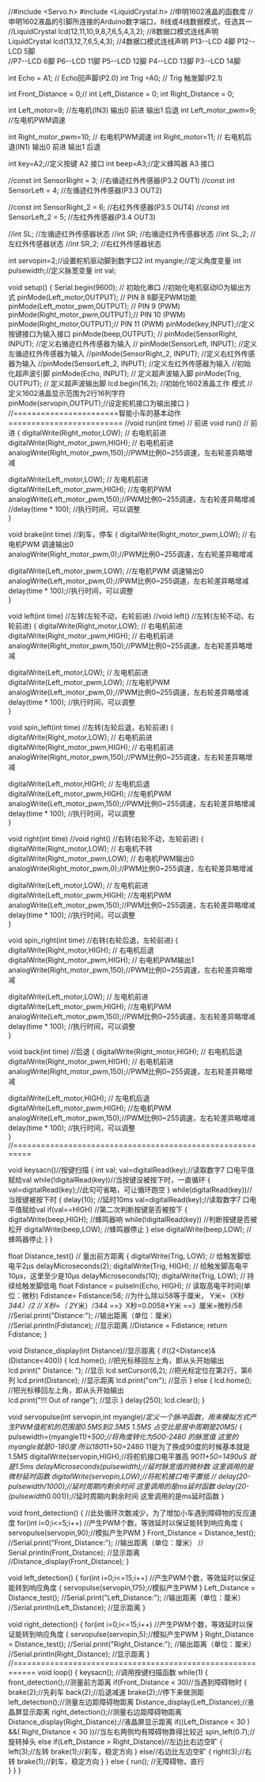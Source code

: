 //#include <Servo.h> 
#include <LiquidCrystal.h> //申明1602液晶的函数库
//申明1602液晶的引脚所连接的Arduino数字端口，8线或4线数据模式，任选其一
//LiquidCrystal lcd(12,11,10,9,8,7,6,5,4,3,2);   //8数据口模式连线声明
LiquidCrystal lcd(13,12,7,6,5,4,3); //4数据口模式连线声明 P13--LCD 4脚  P12--LCD 5脚  
              //P7--LCD 6脚   P6--LCD 11脚  P5--LCD 12脚  P4--LCD 13脚  P3--LCD 14脚  

int Echo = A1;  // Echo回声脚(P2.0)
int Trig =A0;  //  Trig 触发脚(P2.1)

int Front_Distance = 0;//
int Left_Distance = 0;
int Right_Distance = 0;

int Left_motor=8;     //左电机(IN3) 输出0  前进   输出1 后退
int Left_motor_pwm=9;     //左电机PWM调速

int Right_motor_pwm=10;    // 右电机PWM调速
int Right_motor=11;    // 右电机后退(IN1)  输出0  前进   输出1 后退

int key=A2;//定义按键 A2 接口
int beep=A3;//定义蜂鸣器 A3 接口

//const int SensorRight = 3;   	//右循迹红外传感器(P3.2 OUT1)
//const int SensorLeft = 4;     	//左循迹红外传感器(P3.3 OUT2)

//const int SensorRight_2 = 6;   	//右红外传感器(P3.5 OUT4)
//const int SensorLeft_2 = 5;     //左红外传感器(P3.4 OUT3)

//int SL;    //左循迹红外传感器状态
//int SR;    //右循迹红外传感器状态
//int SL_2;    //左红外传感器状态
//int SR_2;    //右红外传感器状态

int servopin=2;//设置舵机驱动脚到数字口2
int myangle;//定义角度变量
int pulsewidth;//定义脉宽变量
int val;

void setup()
{
  Serial.begin(9600);     // 初始化串口
  //初始化电机驱动IO为输出方式
   pinMode(Left_motor,OUTPUT); // PIN 8 8脚无PWM功能
  pinMode(Left_motor_pwm,OUTPUT); // PIN 9 (PWM)
  pinMode(Right_motor_pwm,OUTPUT);// PIN 10 (PWM) 
  pinMode(Right_motor,OUTPUT);// PIN 11 (PWM)
  pinMode(key,INPUT);//定义按键接口为输入接口
  pinMode(beep,OUTPUT);
  // pinMode(SensorRight, INPUT); //定义右循迹红外传感器为输入
  // pinMode(SensorLeft, INPUT); //定义左循迹红外传感器为输入
  //pinMode(SensorRight_2, INPUT); //定义右红外传感器为输入
  //pinMode(SensorLeft_2, INPUT); //定义左红外传感器为输入
  //初始化超声波引脚
  pinMode(Echo, INPUT);    // 定义超声波输入脚
  pinMode(Trig, OUTPUT);   // 定义超声波输出脚
  lcd.begin(16,2);      //初始化1602液晶工作                       模式
  //定义1602液晶显示范围为2行16列字符  
  pinMode(servopin,OUTPUT);//设定舵机接口为输出接口
}
//=======================智能小车的基本动作=========================
//void run(int time)     // 前进
void run()     // 前进
{
  digitalWrite(Right_motor,LOW);  // 右电机前进
  digitalWrite(Right_motor_pwm,HIGH);  // 右电机前进     
  analogWrite(Right_motor_pwm,150);//PWM比例0~255调速，左右轮差异略增减
  
  digitalWrite(Left_motor,LOW);  // 左电机前进
  digitalWrite(Left_motor_pwm,HIGH);  //左电机PWM     
  analogWrite(Left_motor_pwm,150);//PWM比例0~255调速，左右轮差异略增减
  //delay(time * 100);   //执行时间，可以调整  
}

void brake(int time)  //刹车，停车
{
  digitalWrite(Right_motor_pwm,LOW);  // 右电机PWM 调速输出0      
  analogWrite(Right_motor_pwm,0);//PWM比例0~255调速，左右轮差异略增减

  digitalWrite(Left_motor_pwm,LOW);  //左电机PWM 调速输出0          
  analogWrite(Left_motor_pwm,0);//PWM比例0~255调速，左右轮差异略增减
  delay(time * 100);//执行时间，可以调整   
}

void left(int time)         //左转(左轮不动，右轮前进)
//void left()         //左转(左轮不动，右轮前进)
{
  digitalWrite(Right_motor,LOW);  // 右电机前进
  digitalWrite(Right_motor_pwm,HIGH);  // 右电机前进     
  analogWrite(Right_motor_pwm,150);//PWM比例0~255调速，左右轮差异略增减
  
  
  digitalWrite(Left_motor,LOW);  // 左电机前进
  digitalWrite(Left_motor_pwm,LOW);  //左电机PWM     
  analogWrite(Left_motor_pwm,0);//PWM比例0~255调速，左右轮差异略增减
  delay(time * 100);	//执行时间，可以调整  
}

void spin_left(int time)         //左转(左轮后退，右轮前进)
{
  digitalWrite(Right_motor,LOW);  // 右电机前进
  digitalWrite(Right_motor_pwm,HIGH);  // 右电机前进     
  analogWrite(Right_motor_pwm,150);//PWM比例0~255调速，左右轮差异略增减
  
  digitalWrite(Left_motor,HIGH);  // 左电机后退
  digitalWrite(Left_motor_pwm,HIGH);  //左电机PWM     
  analogWrite(Left_motor_pwm,150);//PWM比例0~255调速，左右轮差异略增减
  delay(time * 100);	//执行时间，可以调整    
}

void right(int time)
//void right()        //右转(右轮不动，左轮前进)
{
  digitalWrite(Right_motor,LOW);  // 右电机不转
  digitalWrite(Right_motor_pwm,LOW);  // 右电机PWM输出0     
  analogWrite(Right_motor_pwm,0);//PWM比例0~255调速，左右轮差异略增减
  
  
  digitalWrite(Left_motor,LOW);  // 左电机前进
  digitalWrite(Left_motor_pwm,HIGH);  //左电机PWM     
  analogWrite(Left_motor_pwm,150);//PWM比例0~255调速，左右轮差异略增减
  delay(time * 100);	//执行时间，可以调整  
}

void spin_right(int time)        //右转(右轮后退，左轮前进)
{
   digitalWrite(Right_motor,HIGH);  // 右电机后退
  digitalWrite(Right_motor_pwm,HIGH);  // 右电机PWM输出1     
  analogWrite(Right_motor_pwm,150);//PWM比例0~255调速，左右轮差异略增减
  
  
  digitalWrite(Left_motor,LOW);  // 左电机前进
  digitalWrite(Left_motor_pwm,HIGH);  //左电机PWM     
  analogWrite(Left_motor_pwm,150);//PWM比例0~255调速，左右轮差异略增减
  delay(time * 100);	//执行时间，可以调整    
}

void back(int time)          //后退
{
  digitalWrite(Right_motor,HIGH);  // 右电机后退
  digitalWrite(Right_motor_pwm,HIGH);  // 右电机前进     
  analogWrite(Right_motor_pwm,150);//PWM比例0~255调速，左右轮差异略增减
  
  
  digitalWrite(Left_motor,HIGH);  // 左电机后退
  digitalWrite(Left_motor_pwm,HIGH);  //左电机PWM     
  analogWrite(Left_motor_pwm,150);//PWM比例0~255调速，左右轮差异略增减
  delay(time * 100);   //执行时间，可以调整  
}
//==========================================================

void keysacn()//按键扫描
{
  int val;
  val=digitalRead(key);//读取数字7 口电平值赋给val
  while(!digitalRead(key))//当按键没被按下时，一直循环
  {
    val=digitalRead(key);//此句可省略，可让循环跑空
  }
  while(digitalRead(key))//当按键被按下时
  {
    delay(10);	//延时10ms
    val=digitalRead(key);//读取数字7 口电平值赋给val
    if(val==HIGH)  //第二次判断按键是否被按下
    {
      digitalWrite(beep,HIGH);		//蜂鸣器响
      while(!digitalRead(key))	//判断按键是否被松开
        digitalWrite(beep,LOW);		//蜂鸣器停止
    }
    else
      digitalWrite(beep,LOW);          //蜂鸣器停止
  }
}

float Distance_test()   // 量出前方距离 
{
  digitalWrite(Trig, LOW);   // 给触发脚低电平2μs
  delayMicroseconds(2);
  digitalWrite(Trig, HIGH);  // 给触发脚高电平10μs，这里至少是10μs
  delayMicroseconds(10);
  digitalWrite(Trig, LOW);    // 持续给触发脚低电
  float Fdistance = pulseIn(Echo, HIGH);  // 读取高电平时间(单位：微秒)
  Fdistance= Fdistance/58;       //为什么除以58等于厘米，  Y米=（X秒*344）/2
  // X秒=（ 2*Y米）/344 ==》X秒=0.0058*Y米 ==》厘米=微秒/58
  //Serial.print("Distance:");      //输出距离（单位：厘米）
  //Serial.println(Fdistance);         //显示距离
  //Distance = Fdistance;
  return Fdistance;
}  

void Distance_display(int Distance)//显示距离
{
  if((2<Distance)&(Distance<400))
  {
    lcd.home();        //把光标移回左上角，即从头开始输出   
    lcd.print("    Distance: ");       //显示
    lcd.setCursor(6,2);   //把光标定位在第2行，第6列
    lcd.print(Distance);       //显示距离
    lcd.print("cm");          //显示
  }
  else
  {
    lcd.home();        //把光标移回左上角，即从头开始输出  
    lcd.print("!!! Out of range");       //显示
  }
  delay(250);
  lcd.clear();
}

void servopulse(int servopin,int myangle)/*定义一个脉冲函数，用来模拟方式产生PWM值舵机的范围是0.5MS到2.5MS 1.5MS 占空比是居中周期是20MS*/ 
{
  pulsewidth=(myangle*11)+500;//将角度转化为500-2480 的脉宽值 这里的myangle就是0-180度  所以180*11+50=2480  11是为了换成90度的时候基本就是1.5MS
  digitalWrite(servopin,HIGH);//将舵机接口电平置高                                      90*11+50=1490uS  就是1.5ms
  delayMicroseconds(pulsewidth);//延时脉宽值的微秒数  这里调用的是微秒延时函数
  digitalWrite(servopin,LOW);//将舵机接口电平置低
 // delay(20-pulsewidth/1000);//延时周期内剩余时间  这里调用的是ms延时函数
  delay(20-(pulsewidth*0.001));//延时周期内剩余时间  这里调用的是ms延时函数
}

void front_detection()
{
  //此处循环次数减少，为了增加小车遇到障碍物的反应速度
  for(int i=0;i<=5;i++) //产生PWM个数，等效延时以保证能转到响应角度
  {
    servopulse(servopin,90);//模拟产生PWM
  }
  Front_Distance = Distance_test();
  //Serial.print("Front_Distance:");      //输出距离（单位：厘米）
 // Serial.println(Front_Distance);         //显示距离
 //Distance_display(Front_Distance);
}

void left_detection()
{
  for(int i=0;i<=15;i++) //产生PWM个数，等效延时以保证能转到响应角度
  {
    servopulse(servopin,175);//模拟产生PWM
  }
  Left_Distance = Distance_test();
  //Serial.print("Left_Distance:");      //输出距离（单位：厘米）
  //Serial.println(Left_Distance);         //显示距离
}

void right_detection()
{
  for(int i=0;i<=15;i++) //产生PWM个数，等效延时以保证能转到响应角度
  {
    servopulse(servopin,5);//模拟产生PWM
  }
  Right_Distance = Distance_test();
  //Serial.print("Right_Distance:");      //输出距离（单位：厘米）
  //Serial.println(Right_Distance);         //显示距离
}
//===========================================================
void loop()
{
  keysacn();	   //调用按键扫描函数
  while(1)
  {
    front_detection();//测量前方距离
    if(Front_Distance < 30)//当遇到障碍物时
    {
      brake(2);//先刹车
      back(2);//后退减速
      brake(2);//停下来做测距
      left_detection();//测量左边距障碍物距离
      Distance_display(Left_Distance);//液晶屏显示距离
      right_detection();//测量右边距障碍物距离
      Distance_display(Right_Distance);//液晶屏显示距离
      if((Left_Distance < 30 ) &&( Right_Distance < 30 ))//当左右两侧均有障碍物靠得比较近
        spin_left(0.7);//旋转掉头
      else if(Left_Distance > Right_Distance)//左边比右边空旷
      {      
        left(3);//左转
        brake(1);//刹车，稳定方向
      }
      else//右边比左边空旷
      {
        right(3);//右转
        brake(1);//刹车，稳定方向
      }
    }
    else
    {
      run(); //无障碍物，直行     
    }
  } 
}
